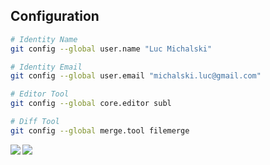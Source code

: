 ## Configuration

```sh
# Identity Name
git config --global user.name "Luc Michalski"

# Identity Email
git config --global user.email "michalski.luc@gmail.com"

# Editor Tool
git config --global core.editor subl

# Diff Tool
git config --global merge.tool filemerge
```

<a href="https://lon9.github.io">
<img align="left" src="https://github-readme-stats.vercel.app/api?username=lucmichalski&count_private=true&show_icons=true&theme=dark" />
</a>
<a href="https://lon9.github.io">
<img align="left" src="https://github-readme-stats.vercel.app/api/top-langs/?username=lucmichalski&theme=dark&hide=html" />
</a>
